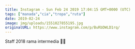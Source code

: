 ```yaml
---
title: Instagram - Sun Feb 24 2019 17:04:15 GMT+0000 (UTC)
tags: ["manada","cia","tropa","ruta"]
date: 2019-02-24
image: img/uploads/1551027855195.jpg
originalURL: https://www.instagram.com/p/BuRbDWLD1rq/
---
```


Staff 2018 rama intermedia 🍃🍂